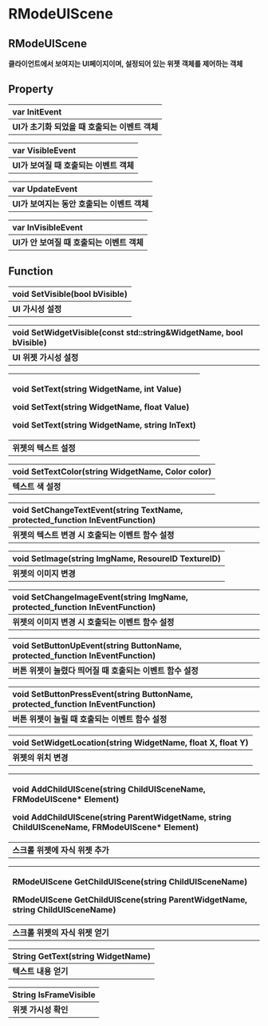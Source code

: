 # RModeUIScene

## **RModeUIScene**

**클라이언트에서 보여지는 UI페이지이며, 설정되어 있는 위젯 객체를 제어하는 객체**

## **Property**

| **var InitEvent** |
| :--- |
| **UI가 초기화 되었을 때 호출되는 이벤트 객체** |

| **var VisibleEvent** |
| :--- |
| **UI가 보여질 때 호출되는 이벤트 객체** |

| **var UpdateEvent** |
| :--- |
| **UI가 보여지는 동안 호출되는 이벤트 객체** |

| **var InVisibleEvent** |
| :--- |
| **UI가 안 보여질 때 호출되는 이벤트 객체** |

 
## **Function**

| **void SetVisible\(bool bVisible\)** |
| :--- |
| **UI 가시성 설정** |

| **void SetWidgetVisible\(const std::string&WidgetName, bool bVisible\)** |
| :--- |
| **UI 위젯 가시성 설정** |

<table>
  <thead>
    <tr>
      <th style="text-align:left">
       <p><b>void SetText(string WidgetName, int Value)</b> </p>
       <p><b>void SetText(string WidgetName, float Value)</b></p>
       <p><b>void SetText(string WidgetName, string InText)</b></p>
      </th>
    </tr>
  </thead>
  <tbody>
    <tr>
      <td style="text-align:left"><b>위젯의 텍스트 설정</b>
      </td>
    </tr>
  </tbody>
</table>  

| **void SetTextColor(string WidgetName, Color color)** |
| :--- |
| **텍스트 색 설정** |

| **void SetChangeTextEvent\(string TextName, protected\_function InEventFunction\)** |
| :--- |
| **위젯의 텍스트 변경 시 호출되는 이벤트 함수 설정** |

| **void SetImage\(string ImgName, ResoureID TextureID\)** |
| :--- |
| **위젯의 이미지 변경** |

| **void SetChangeImageEvent\(string ImgName, protected\_function InEventFunction\)** |
| :--- |
| **위젯의 이미지 변경 시 호출되는 이벤트 함수 설정** |

| **void SetButtonUpEvent\(string ButtonName, protected\_function InEventFunction\)** |
| :--- |
| **버튼 위젯이 눌렸다 띄어질 때 호출되는 이벤트 함수 설정** |

| **void SetButtonPressEvent\(string ButtonName, protected\_function InEventFunction\)** |
| :--- |
| **버튼 위젯이 눌릴 때 호출되는 이벤트 함수 설정** |

| **void SetWidgetLocation\(string WidgetName, float X, float Y\)** |
| :--- |
| **위젯의 위치 변경** |

<table>
  <thead>
    <tr>
      <th style="text-align:left">
       <p><b>void AddChildUIScene(string ChildUISceneName, FRModeUIScene* Element)</b>   </p>
       <p><b>void AddChildUIScene(string ParentWidgetName, string ChildUISceneName, FRModeUIScene* Element)</b> </p>
      </th>
    </tr>
  </thead>
  <tbody>
    <tr>
      <td style="text-align:left"><b>스크롤 위젯에 자식 위젯 추가</b> </td>
    </tr>
  </tbody>
</table>   
<table>
  <thead>
    <tr>
      <th style="text-align:left">
       <p><b>RModeUIScene GetChildUIScene(string ChildUISceneName)</b></p>
       <p><b>RModeUIScene GetChildUIScene(string ParentWidgetName, string ChildUISceneName)</b></p>
      </th>
    </tr>
  </thead>
  <tbody>
    <tr>
      <td style="text-align:left"><b>스크롤 위젯의 자식 위젯 얻기</b> </td>
    </tr>
  </tbody>
</table>    

| **String GetText(string WidgetName)** |
| :--- |
| **텍스트 내용 얻기** |

| **String IsFrameVisible** |
| :--- |
| **위젯 가시성 확인** |

